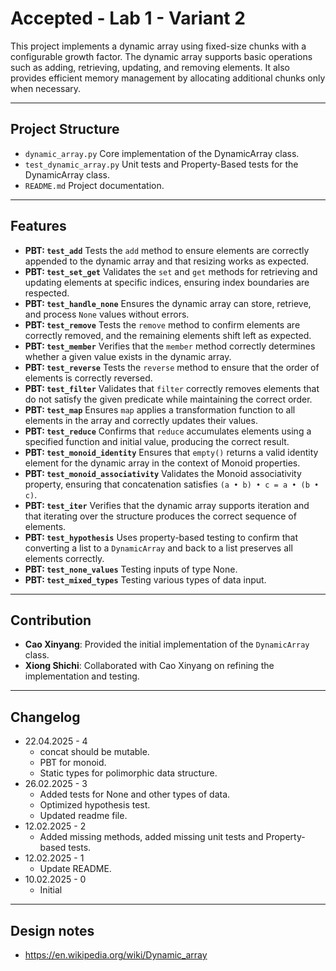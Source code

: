 # Accepted - Lab 1 - Variant 2

This project implements a dynamic array using fixed-size chunks
with a configurable growth factor.
The dynamic array supports basic operations such as adding,
retrieving, updating, and removing elements.
It also provides efficient memory management by
allocating additional chunks only when necessary.

---

## Project Structure

- `dynamic_array.py`
  Core implementation
  of the DynamicArray class.
- `test_dynamic_array.py`
  Unit tests and Property-Based tests
  for the DynamicArray class.
- `README.md`
  Project documentation.

---

## Features

- **PBT: `test_add`**
  Tests the `add` method to ensure elements are correctly appended to the
  dynamic array and that resizing works as expected.
- **PBT: `test_set_get`**
  Validates the `set` and `get` methods for retrieving and updating elements at
  specific indices, ensuring index boundaries are respected.
- **PBT: `test_handle_none`**
  Ensures the dynamic array can store, retrieve, and process `None` values
  without errors.
- **PBT: `test_remove`**
  Tests the `remove` method to confirm elements are correctly removed, and the
  remaining elements shift left as expected.
- **PBT: `test_member`**
  Verifies that the `member` method correctly determines whether a given value
  exists in the dynamic array.
- **PBT: `test_reverse`**
  Tests the `reverse` method to ensure that the order of elements is correctly reversed.
- **PBT: `test_filter`**
  Validates that `filter` correctly removes elements that do not satisfy the given
  predicate while maintaining the correct order.
- **PBT: `test_map`**
  Ensures `map` applies a transformation function to all elements in the array and
  correctly updates their values.
- **PBT: `test_reduce`**
  Confirms that `reduce` accumulates elements using a specified function and
  initial value, producing the correct result.
- **PBT: `test_monoid_identity`**
  Ensures that `empty()` returns a valid identity element for the dynamic array
  in the context of Monoid properties.
- **PBT: `test_monoid_associativity`**
  Validates the Monoid associativity property, ensuring that concatenation
  satisfies `(a • b) • c = a • (b • c)`.
- **PBT: `test_iter`**
  Verifies that the dynamic array supports iteration and that iterating over
  the structure produces the correct sequence of elements.
- **PBT: `test_hypothesis`**
  Uses property-based testing to confirm that converting a list to a `DynamicArray`
  and back to a list preserves all elements correctly.
- **PBT: `test_none_values`**
  Testing inputs of type None.
- **PBT: `test_mixed_types`**
  Testing various types of data input.

---

## Contribution

- **Cao Xinyang**: Provided the initial
  implementation of the `DynamicArray` class.
- **Xiong Shichi**: Collaborated with Cao
  Xinyang on refining the implementation and testing.

---

## Changelog

- 22.04.2025 - 4  
   - concat should be mutable.
   - PBT for monoid.
   - Static types for polimorphic data structure.
- 26.02.2025 - 3  
   - Added tests for None and other types of data.
   - Optimized hypothesis test.
   - Updated readme file.
- 12.02.2025 - 2  
   - Added missing methods, added missing unit tests and Property-based tests.
- 12.02.2025 - 1  
   - Update README.
- 10.02.2025 - 0  
   - Initial

---

## Design notes

- <https://en.wikipedia.org/wiki/Dynamic_array>
